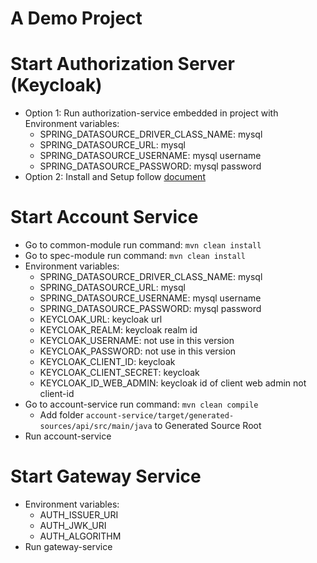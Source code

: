 # A Demo Project

# Start Authorization Server (Keycloak)
- Option 1: Run authorization-service embedded in project with Environment variables:
  - SPRING_DATASOURCE_DRIVER_CLASS_NAME: mysql
  - SPRING_DATASOURCE_URL: mysql
  - SPRING_DATASOURCE_USERNAME: mysql username
  - SPRING_DATASOURCE_PASSWORD: mysql password
- Option 2: Install and Setup follow [document](https://www.keycloak.org/)

# Start Account Service
- Go to common-module run command: `mvn clean install`
- Go to spec-module run command: `mvn clean install`
- Environment variables:
  - SPRING_DATASOURCE_DRIVER_CLASS_NAME: mysql
  - SPRING_DATASOURCE_URL: mysql
  - SPRING_DATASOURCE_USERNAME: mysql username
  - SPRING_DATASOURCE_PASSWORD: mysql password
  - KEYCLOAK_URL: keycloak url
  - KEYCLOAK_REALM: keycloak realm id
  - KEYCLOAK_USERNAME: not use in this version
  - KEYCLOAK_PASSWORD: not use in this version
  - KEYCLOAK_CLIENT_ID: keycloak
  - KEYCLOAK_CLIENT_SECRET: keycloak
  - KEYCLOAK_ID_WEB_ADMIN: keycloak id of client web admin not client-id
- Go to account-service run command: `mvn clean compile`
  - Add folder `account-service/target/generated-sources/api/src/main/java` to Generated Source Root
- Run account-service
# Start Gateway Service
- Environment variables:
  - AUTH_ISSUER_URI
  - AUTH_JWK_URI
  - AUTH_ALGORITHM
- Run gateway-service

